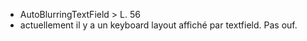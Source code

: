 -   AutoBlurringTextField > L. 56
-   actuellement il y a un keyboard layout affiché par textfield. Pas ouf.
